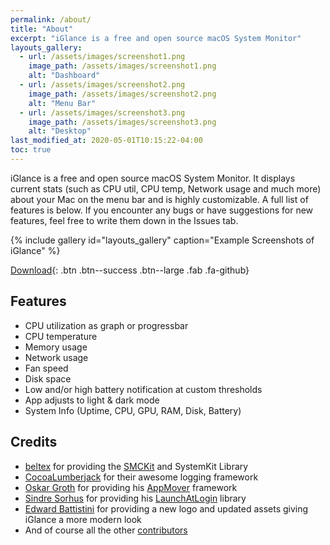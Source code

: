 ```yaml
---
permalink: /about/
title: "About"
excerpt: "iGlance is a free and open source macOS System Monitor"
layouts_gallery:
  - url: /assets/images/screenshot1.png
    image_path: /assets/images/screenshot1.png
    alt: "Dashboard"
  - url: /assets/images/screenshot2.png
    image_path: /assets/images/screenshot2.png
    alt: "Menu Bar"
  - url: /assets/images/screenshot3.png
    image_path: /assets/images/screenshot3.png
    alt: "Desktop"
last_modified_at: 2020-05-01T10:15:22-04:00
toc: true
---
```


iGlance is a free and open source macOS System Monitor. It displays current stats (such as CPU util, CPU temp, Network usage and much more) about your Mac on the menu bar and is highly customizable. A full list of features is below. If you encounter any bugs or have suggestions for new features, feel free to write them down in the Issues tab.

{% include gallery id="layouts_gallery" caption="Example Screenshots of iGlance" %}

[ Download](https://github.com/iglance/iGlance/releases/download/v2.1.0/iGlance_v2.1.0.zip){: .btn .btn--success .btn--large .fab .fa-github}

## Features

- CPU utilization as graph or progressbar
- CPU temperature
- Memory usage
- Network usage
- Fan speed
- Disk space
- Low and/or high battery notification at custom thresholds
- App adjusts to light & dark mode
- System Info (Uptime, CPU, GPU, RAM, Disk, Battery)

## Credits

- [beltex](https://github.com/beltex) for providing the [SMCKit](https://github.com/beltex/SMCKit) and SystemKit Library
- [CocoaLumberjack](https://github.com/CocoaLumberjack/CocoaLumberjack) for their awesome logging framework
- [Oskar Groth](https://github.com/OskarGroth) for providing his [AppMover](https://github.com/OskarGroth/AppMover) framework
- [Sindre Sorhus](https://github.com/sindresorhus) for providing his [LaunchAtLogin](https://github.com/sindresorhus/LaunchAtLogin) library
- [Edward Battistini](https://github.com/edwardbattistini) for providing a new logo and updated assets giving iGlance a more modern look
- And of course all the other [contributors](https://github.com/iglance/iGlance/graphs/contributors)
